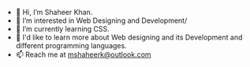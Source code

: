 - 👋 Hi, I’m Shaheer Khan.
- 👀 I’m interested in Web Designing and Development/
- 🌱 I’m currently learning CSS.
- 💞️ I'd like to learn more about Web designing and its Development and different programming languages.
- 📫 Reach me at mshaheerk@outlook.com

<!---
mshaheerk/mshaheerk is a ✨ special ✨ repository because its `README.md` (this file) appears on your GitHub profile.
You can click the Preview link to take a look at your changes.
--->
